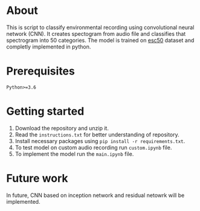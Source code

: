 # About

This is script to classify environmental recording using convolutional neural network (CNN). It creates spectogram from audio file and classifies that spectrogram into 50 categories. The model is trained on [esc50]("https://www.kaggle.com/datasets/mmoreaux/environmental-sound-classification-50") dataset and completly implemented in python. 

# Prerequisites

`Python>=3.6`

# Getting started

1. Download the repository and unzip it.
2. Read the `instructions.txt` for better understanding of repository.
2. Install necessary packages using `pip install -r requirements.txt`.
3. To test model on custom audio recording run `custom.ipynb` file.
4. To implement the model run the `main.ipynb` file.

# Future work

In future, CNN based on inception network and residual netowrk will be implemented.
